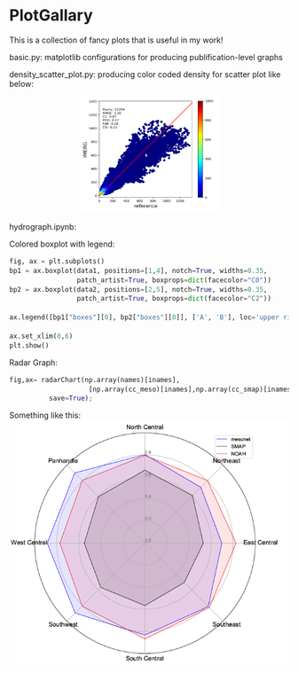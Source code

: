 # PlotGallary

This is a collection of fancy plots that is useful in my work!

basic.py: matplotlib configurations for producing publification-level graphs

density_scatter_plot.py: producing color coded density for scatter plot like below:

<p align="center"><img src="gallary/density_scatter_demo.png" width="50%">

hydrograph.ipynb:


Colored boxplot with legend:
```python
fig, ax = plt.subplots()
bp1 = ax.boxplot(data1, positions=[1,4], notch=True, widths=0.35,
                 patch_artist=True, boxprops=dict(facecolor="C0"))
bp2 = ax.boxplot(data2, positions=[2,5], notch=True, widths=0.35,
                 patch_artist=True, boxprops=dict(facecolor="C2"))

ax.legend([bp1["boxes"][0], bp2["boxes"][0]], ['A', 'B'], loc='upper right')

ax.set_xlim(0,6)
plt.show()
```

Radar Graph:
```python
fig,ax= radarChart(np.array(names)[inames],
                    [np.array(cc_meso)[inames],np.array(cc_smap)[inames],np.array(cc_noah)[inames]],
          save=True);
```

Something like this:
<img src="gallary/radar-demo.png">
